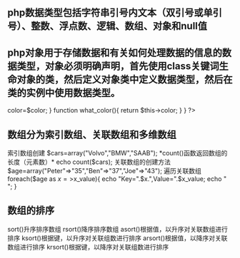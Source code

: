 ## php数据类型包括字符串引号内文本（双引号或单引号）、整数、浮点数、逻辑、数组、对象和null值
## php对象用于存储数据和有关如何处理数据的信息的数据类型，对象必须明确声明，首先使用class关键词生命对象的类，然后定义对象类中定义数据类型，然后在类的实例中使用数据类型。
<?php
    class Car{
        var $color;
        function Car($color="green"){
            $this->color=$color;
        }
        function what_color(){
            return $this->color;
        }
    }
?>
## 数组分为索引数组、关联数组和多维数组
索引数组创建
$cars=array("Volvo","BMW","SAAB");
*count()函数返回数组的长度（元素数）*
echo count($cars);
关联数组的创建方法
$age=array("Peter"=>"35","Ben"=>"37","Joe"=>"43");
遍历关联数组
foreach($age as $x=>$x_value){
    echo "Key=".$x.",Value=".$x_value;
    echo "<br>";
}
## 数组的排序
sort()升序排序数组
rsort()降序排序数组
asort()根据值，以升序对关联数组进行排序
ksort()根据键，以升序对关联组数进行排序
arsort()根据值，以降序对关联数组进行排序
krsort()根据键，以降序对关联组数进行排序